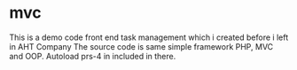 # mvc
This is a demo code front end task management which i created before i left in AHT Company
The source code is same simple framework PHP, MVC and OOP.
Autoload prs-4 in included in there.

